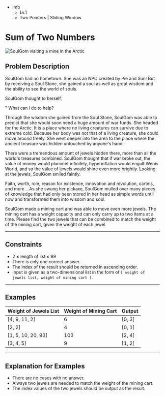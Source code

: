 -   info
    -   Lv.1
    -   Two Pointers | Sliding Window

# Sum of Two Numbers

![SoulGom visiting a mine in the Arctic](./7_1.webp)

## Problem Description

SoulGom had no hometown. She was an NPC created by Pie and Sun! But by receiving a Soul Stone, she gained a soul as well as great wisdom and the ability to see the world of souls.

SoulGom thought to herself,

" What can I do to help?

Through the wisdom she gained from the Soul Stone, SoulGom was able to predict that she would soon need a huge amount of war funds. She headed for the Arctic. It is a place where no living creatures can survive due to extreme cold. Because her body was not that of a living creature, she could move around freely. She went deeper into the area to the place where the ancient treasure was hidden untouched by anyone's hand.

There were a tremendous amount of jewels hidden there, more than all the world's treasures combined. SoulGom thought that if war broke out, the value of money would plummet infinitely, hyperinflation would engulf Weniv World, and so the value of jewels would shine even more brightly. Looking at the jewels, SoulGom smiled faintly.

Faith, worth, role, reason for existence, innovation and revolution, cartels, and more... As she swung her pickaxe, SoulGom mulled over many pieces of knowledge that had only been stored in her head as simple words until now and transformed them into wisdom and soul.

SoulGom made a mining cart and was able to move even more jewels. The mining cart has a weight capacity and can only carry up to two items at a time. Please find the two jewels that can be combined to match the weight of the mining cart, given the weight of each jewel.

---

## Constraints

-   2 ≤ length of list ≤ 99
-   There is only one correct answer.
-   The index of the result should be returned in ascending order.
-   Input is given as a two-dimensional list in the form of `[ weight of jewels list, weight of mining cart ]`.

---

## Examples

| Weight of Jewels List | Weight of Mining Cart | Output |
| --------------------- | --------------------- | ------ |
| [4, 9, 11, 2]         | 6                     | [0, 3] |
| [2, 2]                | 4                     | [0, 1] |
| [1, 5, 10, 20, 93]    | 103                   | [2, 4] |
| [3, 4, 5]             | 9                     | [1, 2] |

---

## Explanation for Examples

-   There are no cases with no answer.
-   Always two jewels are needed to match the weight of the mining cart.
-   The index values of the two jewels should be output as the result.

